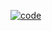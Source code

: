 [![code](https://user-images.githubusercontent.com/64766878/230484649-59d9af1d-388f-45d6-91e3-5b6e856078fe.png)](https://ilysharusher.github.io/practice/)
